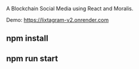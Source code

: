 A Blockchain Social Media using React and Moralis.

Demo: https://lixtagram-v2.onrender.com

## npm install

## npm run start

